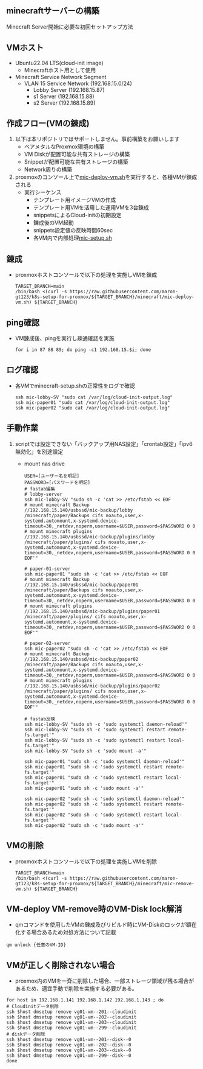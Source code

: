 ##  minecraftサーバーの構築
Minecraft Server開始に必要な初回セットアップ方法

## VMホスト<br>
+ Ubuntu22.04 LTS(cloud-init image)<br>
  + Minecraftホスト用として使用<br>
+ Minecraft Service Network Segment<br>
  + VLAN 15 Service Network (192.168.15.0/24)<br>
    + Lobby Server (192.168.15.87)<br>
    + s1 Server (192.168.15.88)<br>
    + s2 Server (192.168.15.89)<br>

## 作成フロー(VMの錬成)<br>
1. 以下は本リポジトリではサポートしません。事前構築をお願いします<br>
    + ベアメタルなProxmox環境の構築
    + VM Diskが配置可能な共有ストレージの構築
    + Snippetが配置可能な共有ストレージの構築
    + Network周りの構築
2. proxmoxのコンソール上で[mic-deploy-vm.sh](https://github.com/maron-gt123/k8s-setup-for-proxmox/blob/main/minecraft/mic-deploy-vm.sh)を実行すると、各種VMが錬成される<br>
    + 実行シーケンス
      + テンプレート用イメージVMの作成
      + テンプレート用VMを活用した運用VMを3台錬成 
      + snippetsによるCloud-initの初期設定
      + 錬成後のVM起動
      + snippets設定値の反映時間60sec
      + 各VM内で内部処理[mic-setup.sh](https://github.com/maron-gt123/k8s-setup-for-proxmox/blob/main/minecraft/minecraft-setup.sh)
      
## 錬成
* proxmoxホストコンソールで以下の処理を実施しVMを錬成

      TARGET_BRANCH=main
      /bin/bash <(curl -s https://raw.githubusercontent.com/maron-gt123/k8s-setup-for-proxmox/${TARGET_BRANCH}/minecraft/mic-deploy-vm.sh) ${TARGET_BRANCH}

##  ping確認
+ VM錬成後、pingを実行し疎通確認を実施

      for i in 87 88 89; do ping -c1 192.168.15.$i; done 

##  ログ確認
+ 各VMでminecraft-setup.shの正常性をログで確認

      ssh mic-lobby-SV "sudo cat /var/log/cloud-init-output.log"
      ssh mic-paper01 "sudo cat /var/log/cloud-init-output.log"
      ssh mic-paper02 "sudo cat /var/log/cloud-init-output.log"

##  手動作業<br>
1. scriptでは設定できない「バックアップ用NAS設定」「crontab設定」「ipv6無効化」を別途設定
    + mount nas drive
       
          USER=[ユーザー名を明記]
          PASSWORD=[パスワードを明記]
          # fastab編集
          # lobby-server
          ssh mic-lobby-SV "sudo sh -c 'cat >> /etc/fstab << EOF
          # mount minecraft Backup
          //192.168.15.140/usbssd/mic-backup/lobby /minecraft/paper/Backups cifs noauto,user,x-systemd.automount,x-systemd.device-timeout=30,_netdev,noperm,username=$USER,password=$PASSWORD 0 0
          # mount minecraft plugins
          //192.168.15.140/usbssd/mic-backup/plugins/lobby /minecraft/paper/plugins/ cifs noauto,user,x-systemd.automount,x-systemd.device-timeout=30,_netdev,noperm,username=$USER,password=$PASSWORD 0 0
          EOF'"
          
          # paper-01-server
          ssh mic-paper01 "sudo sh -c 'cat >> /etc/fstab << EOF
          # mount minecraft Backup
          //192.168.15.140/usbssd/mic-backup/paper01 /minecraft/paper/Backups cifs noauto,user,x-systemd.automount,x-systemd.device-timeout=30,_netdev,noperm,username=$USER,password=$PASSWORD 0 0
          # mount minecraft plugins
          //192.168.15.140/usbssd/mic-backup/plugins/paper01 /minecraft/paper/plugins/ cifs noauto,user,x-systemd.automount,x-systemd.device-timeout=30,_netdev,noperm,username=$USER,password=$PASSWORD 0 0
          EOF'"
          
          # paper-02-server
          ssh mic-paper02 "sudo sh -c 'cat >> /etc/fstab << EOF
          # mount minecraft Backup
          //192.168.15.140/usbssd/mic-backup/paper02 /minecraft/paper/Backups cifs noauto,user,x-systemd.automount,x-systemd.device-timeout=30,_netdev,noperm,username=$USER,password=$PASSWORD 0 0
          # mount minecraft plugins
          //192.168.15.140/usbssd/mic-backup/plugins/paper02 /minecraft/paper/plugins/ cifs noauto,user,x-systemd.automount,x-systemd.device-timeout=30,_netdev,noperm,username=$USER,password=$PASSWORD 0 0
          EOF'"
          
          # fastab反映
          ssh mic-lobby-SV "sudo sh -c 'sudo systemctl daemon-reload'"
          ssh mic-lobby-SV "sudo sh -c 'sudo systemctl restart remote-fs.target'"
          ssh mic-lobby-SV "sudo sh -c 'sudo systemctl restart local-fs.target'"
          ssh mic-lobby-SV "sudo sh -c 'sudo mount -a'"
          
          ssh mic-paper01 "sudo sh -c 'sudo systemctl daemon-reload'"
          ssh mic-paper01 "sudo sh -c 'sudo systemctl restart remote-fs.target'"
          ssh mic-paper01 "sudo sh -c 'sudo systemctl restart local-fs.target'"
          ssh mic-paper01 "sudo sh -c 'sudo mount -a'"
          
          ssh mic-paper02 "sudo sh -c 'sudo systemctl daemon-reload'"
          ssh mic-paper02 "sudo sh -c 'sudo systemctl restart remote-fs.target'"
          ssh mic-paper02 "sudo sh -c 'sudo systemctl restart local-fs.target'"
          ssh mic-paper02 "sudo sh -c 'sudo mount -a'"
     
## VMの削除
* proxmoxホストコンソールで以下の処理を実施しVMを削除

      TARGET_BRANCH=main
      /bin/bash <(curl -s https://raw.githubusercontent.com/maron-gt123/k8s-setup-for-proxmox/${TARGET_BRANCH}/minecraft/mic-remove-vm.sh) ${TARGET_BRANCH}

## VM-deploy VM-remove時のVM-Disk lock解消
  + qmコマンドを使用したVMの錬成及びリビルド時にVM-Diskのロックが顕在化する場合あるため対処方法について記載<br>
  ```
  qm unlock {任意のVM-ID}
  ```

## VMが正しく削除されない場合
  + proxmox内のVMを一斉に削除した場合、一部ストレージ領域が残る場合があるため、適宜手動で削除を実施する必要がある。
  ```
  for host in 192.168.1.141 192.168.1.142 192.168.1.143 ; do
  # Cloudinitデータ削除
  ssh $host dmsetup remove vg01-vm--201--cloudinit
  ssh $host dmsetup remove vg01-vm--202--cloudinit
  ssh $host dmsetup remove vg01-vm--203--cloudinit
  ssh $host dmsetup remove vg01-vm--299--cloudinit
  # diskデータ削除
  ssh $host dmsetup remove vg01-vm--201--disk--0
  ssh $host dmsetup remove vg01-vm--202--disk--0
  ssh $host dmsetup remove vg01-vm--203--disk--0
  ssh $host dmsetup remove vg01-vm--299--disk--0
  done
  ```
